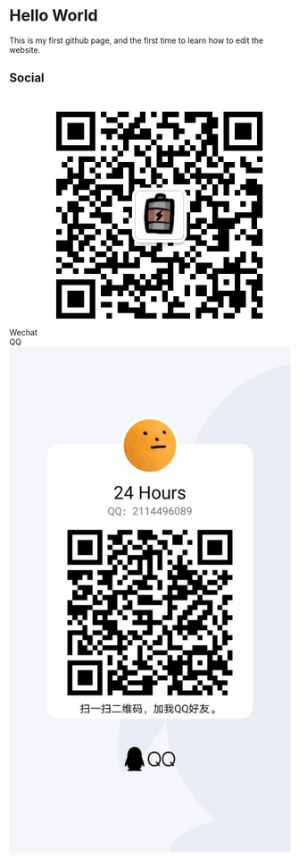 # Hello World
This is my first github page, and the first time to learn how to edit the website.

## Social
Wechat 
![image](https://github.com/24Hoursss/24Hoursss.github.io/blob/gh-pages/image/%E5%BE%AE%E4%BF%A1%E5%9B%BE%E7%89%87_20201018222321.jpg)
QQ![image](https://github.com/24Hoursss/24Hoursss.github.io/blob/gh-pages/image/%E5%BE%AE%E4%BF%A1%E5%9B%BE%E7%89%87_20201018222329.jpg)             
